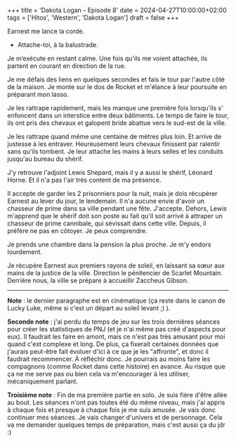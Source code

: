 +++
title = 'Dakota Logan - Episode 8'
date = 2024-04-27T10:00:00+02:00
tags = ['Hitos', 'Western', 'Dakota Logan']
draft = false
+++

Earnest me lance la corde.

- Attache-toi, à la balustrade.

Je m’exécute en restant calme. Une fois qu'ils me voient attachée, ils partent en courant en direction de la rue.

Je me défais des liens en quelques secondes et fais le tour par l'autre côté de la maison. Je monte sur le dos de Rocket et m'élance à leur poursuite en préparant mon lasso.

Je les rattrape rapidement, mais les manque une première fois lorsqu'ils s' enfoncent dans un interstice entre deux bâtiments. Le temps de faire le tour, ils ont pris des chevaux et galopent bride abattue vers le sud-est de la ville.

Je les rattrape quand même une centaine de mètres plus loin. Et arrive de justesse à les entraver. Heureusement leurs chevaux finissent par ralentir sans qu'ils tombent. Je leur attache les mains à leurs selles et les conduits jusqu'au bureau du shérif.

J'y retrouve l'adjoint Lewis Shepard, mais il y a aussi le shérif, Léonard Horne. Et il n'a pas l'air très content de ma présence.

Il accepte de garder les 2 prisonniers pour la nuit, mais je dois récupérer Earnest au lever du jour, le lendemain. Il n'a aucune envie d'avoir un chasseur de prime dans sa ville pendant une fête. J'accepte. Dehors, Lewis m'apprend que le shérif doit son poste au fait qu'il soit arrivé à attraper un chasseur de prime cannibale, qui sévissait dans cette ville. Depuis, il préfère ne pas en côtoyer. Je peux comprendre.

Je prends une chambre dans la pension la plus proche. Je m'y endors lourdement.

Je récupère Earnest aux premiers rayons de soleil, en laissant sa sœur aux mains de la justice de la ville. Direction le pénitencier de Scarlet Mountain.  
Derrière nous, la ville se prépare à accueillir Zaccheus Gibson.

----

**Note** : le dernier paragraphe est en cinématique (ça reste dans le canon de Lucky Luke, même si c'est un départ au soleil levant ;) ).

**Seconde note** : j'ai perdu du temps de jeu sur les trois dernières séances pour créer les statistiques de PNJ (et je n'ai même pas créé d'aspects pour eux). Il faudrait les faire en amont, mais ce n'est pas très amusant pour moi quand c'est complexe et long. De plus, ça fixerait certaines données que j'aurais peut-être fait évoluer d'ici à ce que je les "affronte", et donc il faudrait recommencer. À réfléchir donc. Je pourrais au moins faire les compagnons (comme Rocket dans cette histoire) en avance. Au risque que ça ne me serve pas ou bien cela va m'encourager à les utiliser, mécaniquement parlant.

**Troisième note** : Fin de ma première partie en solo. Je suis fière d'être allée au bout. Les séances n'ont pas toutes été du même niveau, mais j'ai appris à chaque fois et presque à chaque fois je me suis amusée. Je vais donc continuer mes séances. Je vais changer d'univers et de personnage. Cela va me demander quelques temps de préparation, mais c'est aussi ça du jdr :)
